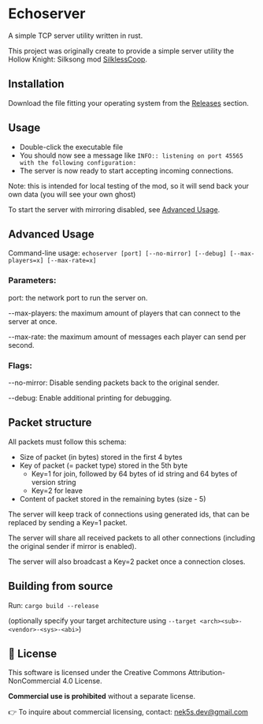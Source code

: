 # Echoserver

A simple TCP server utility written in rust.

This project was originally create to provide a simple server utility the Hollow Knight: Silksong mod [SilklessCoop](https://www.nexusmods.com/hollowknightsilksong/mods/73).

## Installation

Download the file fitting your operating system from the [Releases](https://github.com/nek5s/echoserver/releases) section.

## Usage

- Double-click the executable file
- You should now see a message like `INFO:: listening on port 45565 with the following configuration:`
- The server is now ready to start accepting incoming connections.

Note: this is intended for local testing of the mod, so it will send back your own data (you will see your own ghost)

To start the server with mirroring disabled, see [Advanced Usage](#advanced-usage).

## Advanced Usage

Command-line usage: `echoserver [port] [--no-mirror] [--debug] [--max-players=x] [--max-rate=x]`

### Parameters:

port: the network port to run the server on.

--max-players: the maximum amount of players that can connect to the server at once.

--max-rate: the maximum amount of messages each player can send per second.

### Flags:

--no-mirror: Disable sending packets back to the original sender.

--debug: Enable additional printing for debugging.

## Packet structure

All packets must follow this schema:

- Size of packet (in bytes) stored in the first 4 bytes
- Key of packet (= packet type) stored in the 5th byte
  - Key=1 for join, followed by 64 bytes of id string and 64 bytes of version string
  - Key=2 for leave
- Content of packet stored in the remaining bytes (size - 5)

The server will keep track of connections using generated ids, that can be replaced by sending a Key=1 packet.

The server will share all received packets to all other connections (including the original sender if mirror is enabled).

The server will also broadcast a Key=2 packet once a connection closes.

## Building from source

Run: `cargo build --release`

(optionally specify your target architecture using `--target <arch><sub>-<vendor>-<sys>-<abi>`)

## 📜 License

This software is licensed under the Creative Commons Attribution-NonCommercial 4.0 License.

**Commercial use is prohibited** without a separate license.

👉 To inquire about commercial licensing, contact: nek5s.dev@gmail.com
